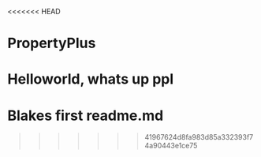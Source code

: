 <<<<<<< HEAD
# PropertyPlus
Helloworld, whats up ppl
=======
# Blakes first readme.md
>>>>>>> 41967624d8fa983d85a332393f74a90443e1ce75
